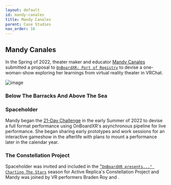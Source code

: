 ```yaml
---
layout: default
id: mandy-canales
title: Mandy Canales
parent: Case Studies
nav_order: 16
---
```


## Mandy Canales

In the Spring of 2022, theater maker and educator [Mandy Canales](https://) submitted a proposal to [`OnBoardXR: Port of Registry`](./obxr4-port-registry.md) to devise a one-woman-show exploring her learnings from virtual reality theater in VRChat. 

![image]()

### Below The Barracks And Above The Sea

### Spaceholder
Mandy began the [21-Day Challenge]() in the early Summer of 2022 to devise a full format performance using OnBoardXR's asynchronous pipeline for live performance. She began sharing early prototypes and work sessions for an interactive gameshow in the afterlife with plans to mount a performance later in the calendar year. 

### The Constellation Project
Spaceholder was invited and included in the ["`OnBoardXR presents..." Charting The Stars`](./obxr-charting-stars.md) season for Active Replica's Constellation Project and Mandy was joined by VR performers Braden Roy and . 
